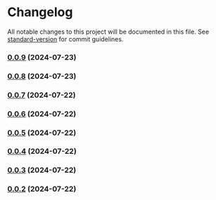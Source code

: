 # Changelog

All notable changes to this project will be documented in this file. See [standard-version](https://github.com/conventional-changelog/standard-version) for commit guidelines.

### [0.0.9](https://github.com/mattcarp/atmos-downmix/compare/v0.0.8...v0.0.9) (2024-07-23)

### [0.0.8](https://github.com/mattcarp/atmos-downmix/compare/v0.0.7...v0.0.8) (2024-07-23)

### [0.0.7](https://github.com/mattcarp/atmos-downmix/compare/v0.0.6...v0.0.7) (2024-07-22)

### [0.0.6](https://github.com/mattcarp/atmos-downmix/compare/v0.0.5...v0.0.6) (2024-07-22)

### [0.0.5](https://github.com/mattcarp/atmos-downmix/compare/v0.0.4...v0.0.5) (2024-07-22)

### [0.0.4](https://github.com/mattcarp/atmos-downmix/compare/v0.0.3...v0.0.4) (2024-07-22)

### [0.0.3](https://github.com/mattcarp/atmos-downmix/compare/v0.0.2...v0.0.3) (2024-07-22)

### [0.0.2](https://github.com/mattcarp/atmos-downmix/compare/v0.0.1...v0.0.2) (2024-07-22)
